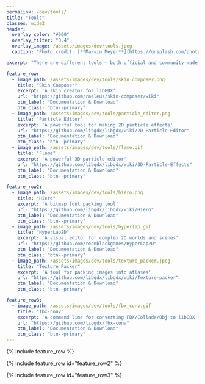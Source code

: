 ```yaml
---
permalink: /dev/tools/
title: "Tools"
classes: wide2
header:
  overlay_color: "#000"
  overlay_filter: "0.4"
  overlay_image: /assets/images/dev/tools.jpeg
  caption: "Photo credit: [**Marvin Meyer**](https://unsplash.com/photos/SYTO3xs06fU)"

excerpt: "There are different tools – both official and community-made – that make the development process for libGDX easier."

feature_row:
  - image_path: /assets/images/dev/tools/skin_composer.png
    title: "Skin Composer"
    excerpt: 'A skin creator for libGDX'
    url: "https://github.com/raeleus/skin-composer/wiki"
    btn_label: "Documentation & Download"
    btn_class: "btn--primary"
  - image_path: /assets/images/dev/tools/particle_editor.png
    title: "Particle Editor"
    excerpt: 'A powerful tool for making 2D particle effects'
    url: "https://github.com/libgdx/libgdx/wiki/2D-Particle-Editor"
    btn_label: "Documentation & Download"
    btn_class: "btn--primary"
  - image_path: /assets/images/dev/tools/flame.gif
    title: "Flame"
    excerpt: 'A powerful 3D particle editor'
    url: "https://github.com/libgdx/libgdx/wiki/3D-Particle-Effects"
    btn_label: "Documentation & Download"
    btn_class: "btn--primary"

feature_row2:
  - image_path: /assets/images/dev/tools/hiero.png
    title: "Hiero"
    excerpt: 'A bitmap font packing tool'
    url: "https://github.com/libgdx/libgdx/wiki/Hiero"
    btn_label: "Documentation & Download"
    btn_class: "btn--primary"
  - image_path: /assets/images/dev/tools/hyperlap.gif
    title: "HyperLap2D"
    excerpt: 'A visual editor for complex 2D worlds and scenes'
    url: "https://github.com/rednblackgames/HyperLap2D"
    btn_label: "Documentation & Download"
    btn_class: "btn--primary"
  - image_path: /assets/images/dev/tools/texture_packer.jpeg
    title: "Texture Packer"
    excerpt: 'A tool for packing images into atlases'
    url: "https://github.com/libgdx/libgdx/wiki/Texture-packer"
    btn_label: "Documentation & Download"
    btn_class: "btn--primary"

feature_row3:
  - image_path: /assets/images/dev/tools/fbx_conv.gif
    title: "fbx-conv"
    excerpt: 'A command line for converting FBX/Collada/Obj to libGDX friendly formats'
    url: "https://github.com/libgdx/fbx-conv"
    btn_label: "Documentation & Download"
    btn_class: "btn--primary"
---
```


{% include feature_row %}

{% include feature_row id="feature_row2" %}

{% include feature_row id="feature_row3" %}

